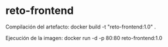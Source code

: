 # reto-frontend
Compilación del artefacto:
    docker build -t "reto-frontend:1.0" .

Ejecución de la imagen:
    docker run -d -p 80:80 reto-frontend:1.0